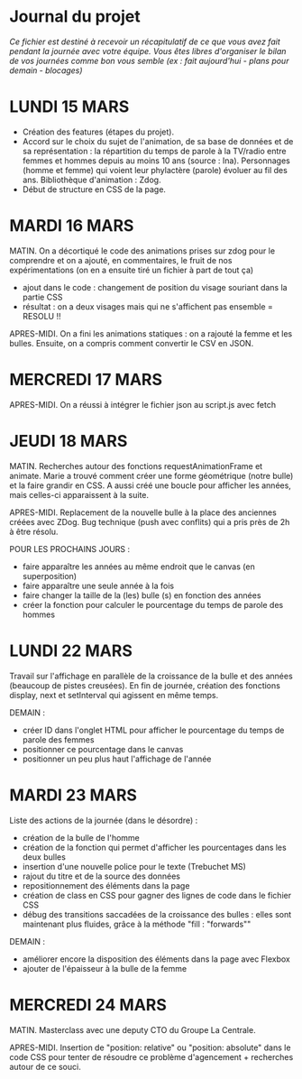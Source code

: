 # Journal du projet

*Ce fichier est destiné à recevoir un récapitulatif de ce que vous avez fait pendant la journée avec votre équipe. Vous êtes libres d'organiser le bilan de vos journées comme bon vous semble (ex : fait aujourd'hui - plans pour demain - blocages)*

# LUNDI 15 MARS

- Création des features (étapes du projet).
- Accord sur le choix du sujet de l'animation, de sa base de données et de sa représentation : la répartition du temps de parole à la TV/radio entre femmes et hommes depuis au moins 10 ans (source : Ina). Personnages (homme et femme) qui voient leur phylactère (parole) évoluer au fil des ans. Bibliothèque d'animation : Zdog.
- Début de structure en CSS de la page.

# MARDI 16 MARS

MATIN. On a décortiqué le code des animations prises sur zdog pour le comprendre et on a ajouté, en commentaires, le fruit de nos expérimentations (on en a ensuite tiré un fichier à part de tout ça)
+ ajout dans le code : changement de position du visage souriant dans la partie CSS
+ résultat : on a deux visages mais qui ne s'affichent pas ensemble = RESOLU !!

APRES-MIDI. On a fini les animations statiques : on a rajouté la femme et les bulles. Ensuite, on a compris comment convertir le CSV en JSON.

# MERCREDI 17 MARS

APRES-MIDI. On a réussi à intégrer le fichier json au script.js avec fetch

# JEUDI 18 MARS

MATIN. Recherches autour des fonctions requestAnimationFrame et animate. Marie a trouvé comment créer une forme géométrique (notre bulle) et la faire grandir en CSS. A aussi créé une boucle pour afficher les années, mais celles-ci apparaissent à la suite.

APRES-MIDI. Replacement de la nouvelle bulle à la place des anciennes créées avec ZDog. Bug technique (push avec conflits) qui a pris près de 2h à être résolu.

POUR LES PROCHAINS JOURS : 
- faire apparaître les années au même endroit que le canvas (en superposition)
- faire apparaître une seule année à la fois
- faire changer la taille de la (les) bulle (s) en fonction des années
- créer la fonction pour calculer le pourcentage du temps de parole des hommes

# LUNDI 22 MARS

Travail sur l'affichage en parallèle de la croissance de la bulle et des années (beaucoup de pistes creusées).
En fin de journée, création des fonctions display, next et setInterval qui agissent en même temps.

DEMAIN :
- créer ID dans l'onglet HTML pour afficher le pourcentage du temps de parole des femmes
- positionner ce pourcentage dans le canvas
- positionner un peu plus haut l'affichage de l'année

# MARDI 23 MARS

Liste des actions de la journée (dans le désordre) :
- création de la bulle de l'homme
- création de la fonction qui permet d'afficher les pourcentages dans les deux bulles
- insertion d'une nouvelle police pour le texte (Trebuchet MS)
- rajout du titre et de la source des données
- repositionnement des éléments dans la page
- création de class en CSS pour gagner des lignes de code dans le fichier CSS
- débug des transitions saccadées de la croissance des bulles : elles sont maintenant plus fluides, grâce à la méthode "fill : "forwards""

DEMAIN :
- améliorer encore la disposition des éléments dans la page avec Flexbox
- ajouter de l'épaisseur à la bulle de la femme

# MERCREDI 24 MARS

MATIN. Masterclass avec une deputy CTO du Groupe La Centrale.

APRES-MIDI. Insertion de "position: relative" ou "position: absolute" dans le code CSS pour tenter de résoudre ce problème d'agencement + recherches autour de ce souci.
